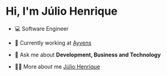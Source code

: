 <h1>Hi, I'm Júlio Henrique</h1>

- 💻 Software Engineer

- 🔭 Currently working at [Ayvens](https://www.aldautomotive.com.br/)

- 💬 Ask me about **Development, Business and Technology**

- 👨‍💻 More about me [Júlio Henrique](https://jhoficialweb.onrender.com/)

<br>
<br>

